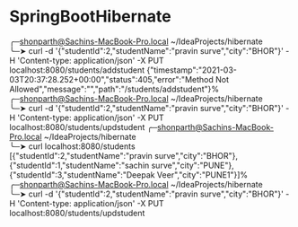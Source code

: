 # SpringBootHibernate
╭─shonparth@Sachins-MacBook-Pro.local ~/IdeaProjects/hibernate  
╰─➤  curl -d '{"studentId":2,"studentName":"pravin surve","city":"BHOR"}' -H 'Content-type: application/json' -X PUT localhost:8080/students/addstudent
{"timestamp":"2021-03-03T20:37:28.252+00:00","status":405,"error":"Method Not Allowed","message":"","path":"/students/addstudent"}%                             ╭─shonparth@Sachins-MacBook-Pro.local ~/IdeaProjects/hibernate  
╰─➤  curl -d '{"studentId":2,"studentName":"pravin surve","city":"BHOR"}' -H 'Content-type: application/json' -X PUT localhost:8080/students/updstudent
╭─shonparth@Sachins-MacBook-Pro.local ~/IdeaProjects/hibernate  
╰─➤  curl localhost:8080/students                                                                                                                      
[{"studentId":2,"studentName":"pravin surve","city":"BHOR"},{"studentId":1,"studentName":"sachin surve","city":"PUNE"},{"studentId":3,"studentName":"Deepak Veer","city":"PUNE1"}]%                                                                                                                                             ╭─shonparth@Sachins-MacBook-Pro.local ~/IdeaProjects/hibernate  
╰─➤  curl -d '{"studentId":2,"studentName":"pravin surve","city":"BHOR"}' -H 'Content-type: application/json' -X PUT localhost:8080/students/updstudent


